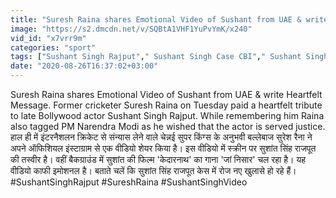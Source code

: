 ```yaml
---
title: "Suresh Raina shares Emotional Video of Sushant from UAE & write Heartfelt Message \u0935\u0928\u0907\u0902\u0921\u093f\u092f\u093e \u0939\u093f\u0902\u0926\u0940"
image: "https://s2.dmcdn.net/v/SQBtA1VHF1YuPvYmK/x240"
vid_id: "x7vrr9m"
categories: "sport"
tags: ["Sushant Singh Rajput"," Sushant Singh Case CBI"," Sushant Singh Video"]
date: "2020-08-26T16:37:02+03:00"
---
```

Suresh Raina shares Emotional Video of Sushant from UAE &amp; write Heartfelt Message. Former cricketer Suresh Raina on Tuesday paid a heartfelt tribute to late Bollywood actor Sushant Singh Rajput. While remembering him Raina also tagged PM Narendra Modi as he wished that the actor is served justice.    <br>हाल ही में इंटरनैशलन क्रिकेट से संन्यास लेने वाले चेन्नई सुपर किंग्स के अनुभवी बल्लेबाज सुरेश रैना ने अपने ऑफिशियल इंस्टाग्राम से एक वीडियो शेयर किया है। इस वीडियो में स्क्रीन पर सुशांत सिंह राजपूत की तस्वीर है। वहीं बैकग्राउंड में सुशांत की फिल्म 'केदारनाथ' का गाना 'जां निसार' चल रहा है। यह वीडियो काफी इमोशनल है। बताते चलें कि सुशांत सिंह राजपूत केस में रोज नए खुलासे हो रहे हैं।    <br>#SushantSinghRajput #SureshRaina #SushantSinghVideo
